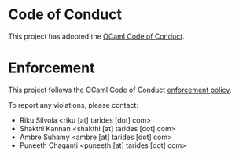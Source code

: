 # Code of Conduct

This project has adopted the [OCaml Code of Conduct](https://github.com/ocaml/code-of-conduct/blob/main/CODE_OF_CONDUCT.md).

# Enforcement

This project follows the OCaml Code of Conduct [enforcement policy](https://github.com/ocaml/code-of-conduct/blob/main/CODE_OF_CONDUCT.md#enforcement).

To report any violations, please contact:

* Riku Silvola <riku [at] tarides [dot] com>
* Shakthi Kannan <shakthi [at] tarides [dot] com>
* Ambre Suhamy <ambre [at] tarides [dot] com>
* Puneeth Chaganti <puneeth [at] tarides [dot] com>
